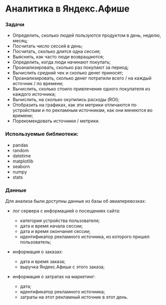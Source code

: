 # Аналитика в Яндекс.Афише
### Задачи
- Определить, сколько людей пользуются продуктом в день, неделю, месяц;
- Посчитать число сессий в день;
- Посчитать, сколько длится одна сессия;
- Выяснить, как часто люди возвращаются;
- Определить, когда люди начинают покупать;
- Проанализировать, сколько раз покупают за период;
- Вычислить средний чек и сколько денег приносят;
- Проанализировать, сколько денег потратили всего / на каждый источник / по времени;
- Вычислить, сколько стоило привлечение одного покупателя из каждого источника;
- Вычислить, на сколько окупились расходы (ROI);
- Отобразить на графиках, как эти метрики отличаются по устройствам и по рекламным источникам, как они меняются во времени;
- Порекомендовать источники / метрики.

### Используемые библиотеки:
- pandas
- random
- datetime
- matplotlib
- seaborn
- numpy
- stats

### Данные
Для анализа были доступны данные из базы об авиаперевозках:
- лог сервера с информацией о посещениях сайта:
    * категория устройства пользователя;
    * дата и время начала сессии;
    * дата и время окончания сессии;
    * идентификатор рекламного источника, из которого пришел пользователь;

- информация о заказах:
    * дата и время заказа;
    * выручка Яндекс.Афиши с этого заказа;

- информация о затратах на маркетинг:
    * дата;
    * идентификатор рекламного источника;
    * затраты на этот рекламный источник в этот день.

